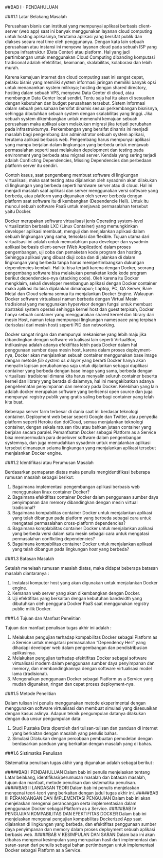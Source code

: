 ##BAB I - PENDAHULUAN

###1.1	Latar Belakang Masalah
 
Perusahaan bisnis dan institusi yang mempunyai aplikasi berbasis client-server (web app) saat ini banyak menggunakan layanan cloud computing untuk hosting aplikasinya, terutama aplikasi yang bersifat publik dan diakses secara real time oleh penggunanya. Dengan kata lain sebuah perusahaan atau instansi ini menyewa layanan cloud pada sebuah ISP yang berupa infrastruktur (Data Center) atau platform. Hal yang jadi pertimbangan untuk menggunakan Cloud Computing dibanding komputasi tradisional adalah efektifitas, keamanan, skalabilitas, kolaborasi dan lebih murah.

Karena kemajuan internet dan cloud computing saat ini sangat cepat, pelaku bisnis yang memiliki system informasi jaringan memiliki banyak opsi untuk menanamkan system miliknya; hosting dengan shared directory, hosting dalam sebuah VPS, menyewa Data Center di cloud, atau membangun Data Center local sendiri. Tentu saja hal itu akan di sesuaikan dengan kebutuhan dan budget perusahaan tersebut. Sistem informasi dalam sebuah perusahaan bersifat dinamis sesuai perkembangan bisnisnya, sehingga dibutuhkan sebuah system dengan skalabilitas yang tinggi. Jika sebuah system dikembangkan untuk memenuhi kemajuan sebuah perusahaan maka aplikasi akan melakukan migrasi jika terjadi perubahan pada infrastrukturnya.
Perkembangan yang bersifat dinamis ini menjadi masalah bagi pengembang dan administrator sebuah system aplikasi, terutama aplikasi berbasis web. Pengembang harus mempunyai aplikasi yang mampu berjalan dalam lingkungan yang berbeda untuk menjawab permasalahan seperti saat melakukan depelopment dan testing pada environment yang berbeda atau migrasi server. Kendala yang sering terjadi adalah Conflicting Dependencies, Missing Dependencies dan perbedaan platform server itu sendiri.

Contoh kasus, saat pengembang membuat software di lingkungan virtualisasi, maka saat testing atau dijalankan oleh sysadmin akan dilakukan di lingkungan yang berbeda seperti hardware server atau di cloud. Hal ini menjadi masalah saat aplikasi dan server menggunakan versi software yang berbeda, atau platform yang digunakan oleh server berbeda dengan platform saat software itu di kembangkan (Dependencie Hell). Untuk itu muncul sebuah software PaaS untuk menjawab permasalahan tersebut yaitu Docker.

Docker merupakan software virtualisasi jenis Operating system-level virtualization berbasis LXC (Linux Container) yang memungkinkan developer aplikasi membuat, menguji dan menjalankan aplikasi dalam sebuah lingkungan yang sama, terisolasi dan flexible. Tujuan utama dari virtualisasi ini adalah untuk memudahkan para developer dan sysadmin aplikasi berbasis client-server (Web Application) dalam proses pengembangan, uji coba dan pemaketan kode program dan hosting. Sehingga aplikasi yang dibuat diuji coba dan di jalankan di dalam lingkungan yang berbeda tanpa harus mempertimbangkan dukungan dependencies kembali. Hal itu bisa terjadi karena dengan Docker, seorang pengembang software bisa melakukan pemaketan kode kode program berikut dependencies-nya (stacking code). Oleh karena itu Docker mengklaim, sekali developer membangun aplikasi dengan Docker container maka aplikasi itu bisa dijalankan dimanapun; Laptop, PC, QA Server, Bare Metal dan Cloud selama semua itu menjalankan Docker Engine.
Walaupun Docker software virtualisasi namun berbeda dengan Virtual Mesin tradisional yang menggunakan hypervisor dengan fungsi untuk membuat abstraksi system operasi sehingga kernel host dan guest terpisah, Docker hanya sebuah container yang menggunakan shared kernel dan library dari mesin Host, namun tetap mempunyai lingkungan namespace yang terpisah (terisolasi dari mesin host) seperti PID dan networking.

Docker sangat ringan dan mempunyai mekanisme yang lebih maju jika dibandingkan dengan software virtualisasi lain seperti VirtualBox, indikasinya adalah adanya efektifitas lebih pada Docker dalam  hal penggunaan sumber daya mesin host, karena dalam proses deployment-nya, Docker akan menjalankan sebuah container menggunakan base image dengan metode *file system as a layer*  yang berarti Docker hanya akan menyalin lapisan perubahannya saja untuk dijalankan sebagai duplikasi container yang berbeda dengan base image yang sama, berbeda dengan virtualisasi tradisional dimana kita harus menyalin seluruh container beserta kernel dan library yang berada di dalamnya, hal ini mengakibatkan adanya pengehematan penyimpanan dan memory pada Docker. Kelebihan yang lain adalah docker merupakan software yang berlisensi open source dan juga mempunyai registry publik yang gratis saling berbagi container yang telah kita buat.

Beberapa server farm terbesar di dunia saat ini berdasar teknologi container. Deployment web besar seperti Google dan Twitter, atau penyedia platform seperti Heroku dan dotCloud, semua menjalankan teknologi container, dengan sekala ratusan ribu atau bahkan jutaan container yang berjalan secara paralel. Pemanfaatan Docker sebagai Platform as a Service bisa mempermudah para depelover software dalam pengembangan systemnya, dan juga memudahkan sysadmin untuk menjalankan aplikasi tersebut dimanapun selama lingkungan yang menjalankan aplikasi tersebut menjalankan Docker engine.

###1.2	Identifikasi atau Perumusan Masalah
 
Berdasarkan pemaparan diatas maka penulis mengidentifikasi beberapa rumusan masalah sebagai berikut: 

1. Bagaimana implementasi pengembangan aplikasi berbasis web menggunakan linux container Docker?
2. Bagaimana efektifitas container Docker dalam penggunaan sumber daya penyimpanan dan memory dibandingkan dengan mesin virtual tradisional?
3. Bagaimana kompabilitas container Docker untuk menjalankan aplikasi yang telah dibangun pada platform yang berbeda sebagai cara untuk mengatasi permasalahan cross-platform dependencies?
4. Bagaimana komplabilitas container Docker untuk menjalankan aplikasi yang berbeda versi dalam satu mesin sebagai cara untuk mengatasi permasalahan conflicting dependencies?
5. Bagaimana kompabilitas container Docker untuk menjalankan aplikasi yang telah dibangun pada lingkungan *host* yang berbeda?

###1.3	Batasan Masalah
 
Setelah menelaah rumusan masalah diatas, maka didapat beberapa batasan masalah diantaranya : 

1.	Instalasi komputer host yang akan digunakan untuk menjalankan Docker engine.
2.	Kemanan web server yang akan dikembangkan dengan Docker.
3.	Uji efektifitas yang berkaitan dengan kebutuhan bandwidth yang dibutuhkan oleh pengguna Docker PaaS saat menggunakan registry public milik Docker. 

###1.4	Tujuan dan Manfaat Penelitian
 
Tujuan dan manfaat penulisan tugas akhir ini adalah :

1.	Melakukan pengujian terhadap kompabilitas Docker sebagai Platform as a Service untuk mengatasi permasalahan “Dependency Hell” yang dihadapi developer web dalam pengembangan dan pendistribusian aplikasinya.
2.	Melakukan pengujian terhadap efektifitas Docker sebagai software virtualisasi modern dalam penggunaan sumber daya penyimpanan dan memory, dan membandingkannya dengan software virtualisasi model lama (tradisional).
3.	Mengenalkan penggunaan Docker sebagai Platform as a Service yang mudah digunakan, ringan dan cepat proses deployment-nya.

###1.5	Metode Penelitian

Dalam tulisan ini penulis menggunakan metode eksperimental dengan menggunakan software virtualisasi dan membuat simulasi yang disesuaikan dengan kasus aslinya. Adapun teknik pengumpulan datanya dilakukan dengan dua unsur pengumpulan data:
1.	Studi Pustaka
Data diperoleh dari tulisan-tulisan dan panduan di internet yang berkaitan dengan masalah yang penulis bahas.
2.	Simulasi 
Dilakukan dengan percobaan pembuatan pemodelan dengan berdasarkan panduan yang berkaitan dengan masalah yang di bahas.


###1.6	Sistimatika Penulisan
 
Sistematika penulisan tugas akhir yang digunakan adalah sebagai berikut :

#####BAB I PENDAHULUAN
Dalam bab ini penulis menjelaskan tentang Latar belakang, identifikasi/perumusan masalah dan batasan masalah, tujuan dan manfaat, metode penulisan dan sistematika penulisan.
#####BAB II LANDASAN TEORI
Dalam bab ini penulis menjelaskan mengenai teori-teori yang berkaitan dengan judul tugas akhir ini.
#####BAB III PERANCANGAN DAN IMPLEMENTASI PENGUJIAN
Dalam bab ini akan menjelaskan mengenai perancangan serta implementasian  dalam penggunaan Docker sebagai Platform as a Service.
#####BAB IV PENGUJIAN KOMPABILITAS DAN EFEKTIFITAS DOCKER
Dalam bab ini menjelaskan mengenai pengujian kompabilitas Dockerized App saat dijalankan di lingkungan yang berbeda, dan efektifitas penggunaan sumber daya penyimpanan dan memory dalam proses deployment sebuah aplikasi berbasis web.
#####BAB V KESIMPULAN DAN SARAN
Dalam bab ini akan dibahas mengenai kesimpulan yang merupakan hasil dari implementasi dan saran-saran dari penulis sebagai bahan pertimbangan untuk implementasi Docker sebagai Platform as a Service.
